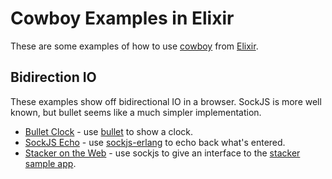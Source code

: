# Cowboy Examples in Elixir

These are some examples of how to use [cowboy](https://github.com/extend/cowboy) from [Elixir](https://github.com/extend/cowboy).

## Bidirection IO

These examples show off bidirectional IO in a browser.  SockJS is more well known, but bullet seems like a much simpler implementation.

* [Bullet Clock](./bullet_clock/) - use [bullet](https://github.com/extend/bullet) to show a clock. 
* [SockJS Echo](./sockjs_echo/) - use [sockjs-erlang](https://github.com/sockjs/sockjs-erlang) to echo back what's entered.  
* [Stacker on the Web](./stacker/) - use sockjs to give an interface to the [stacker sample app](http://elixir-lang.org/getting_started/mix/2.html).
